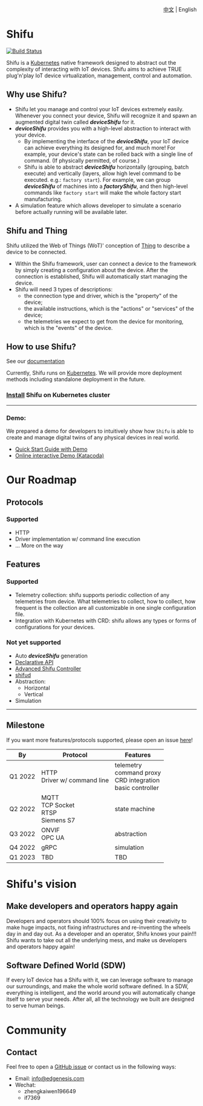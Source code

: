 <div align="right">

[中文](README-zh.md) | English
</div>

# Shifu

[![Build Status](https://dev.azure.com/Edgenesis/shifu/_apis/build/status/Edgenesis.shifu?branchName=main)](https://dev.azure.com/Edgenesis/shifu/_build/latest?definitionId=1&branchName=main)

Shifu is a [Kubernetes](https://k8s.io) native framework designed to abstract out the complexity of interacting with IoT devices. Shifu aims to achieve TRUE plug'n'play IoT device virtualization, management, control and automation.

## Why use Shifu?

- Shifu let you manage and control your IoT devices extremely easily. Whenever you connect your device, Shifu will recognize it and spawn an augmented digital twin called ***deviceShifu*** for it. 
- ***deviceShifu*** provides you with a high-level abstraction to interact with your device. 
  - By implementing the interface of the ***deviceShifu***, your IoT device can achieve everything its designed for, and much more! For example, your device's state can be rolled back with a single line of command. (If physically permitted, of course.) 
  - Shifu is able to abstract ***deviceShifu*** horizontally (grouping, batch execute) and vertically (layers, allow high level command to be executed. e.g.: `factory start`). For example, we can group ***deviceShifu*** of machines into a ***factoryShifu***, and then high-level commands like `factory start` will make the whole factory start manufacturing.
- A simulation feature which allows developer to simulate a scenario before actually running will be available later.

## Shifu and Thing

Shifu utilized the Web of Things (WoT)' conception of [Thing](https://www.w3.org/TR/wot-thing-description/) to describe a device to be connected. 
- Within the Shifu framework, user can connect a device to the framework by simply creating a configuration about the device. After the connection is established, Shifu will automatically start managing the device. 
- Shifu will need 3 types of descriptions: 
  - the connection type and driver, which is the "property" of the device; 
  - the available instructions, which is the "actions" or "services" of the device;
  - the telemetries we expect to get from the device for monitoring, which is the "events" of the device.

## How to use Shifu?

See our [documentation](https://en.docs.edgenesis.io/)
 
Currently, Shifu runs on [Kubernetes](https://k8s.io). We will provide more deployment methods including standalone deployment in the future.

### [Install](docs/guide/install.md) Shifu on Kubernetes cluster

---

### Demo:
We prepared a demo for developers to intuitively show how `Shifu` is able to create and manage digital twins of any physical devices in real world.
- [Quick Start Guide with Demo](docs/guide/quick-start-demo.md)
- [Online interactive Demo (Katacoda)](https://www.katacoda.com/xqin/scenarios/shifu-demo)

# Our Roadmap
## Protocols
### Supported
- HTTP
- Driver implementation w/ command line execution
- ... More on the way
## Features
### Supported
- Telemetry collection: shifu supports periodic collection of any telemetries from device. What telemetries to collect, how to collect, how frequent is the collection are all customizable in one single configuration file.
- Integration with Kubernetes with CRD: shifu allows any types or forms of configurations for your devices.
### Not yet supported
- Auto ***deviceShifu*** generation
- [Declarative API](https://kubernetes.io/docs/concepts/extend-kubernetes/api-extension/custom-resources/#declarative-apis)
- [Advanced Shifu Controller](docs/design/design-shifuController.md)
- [shifud](docs/design/design-shifud.md)
- Abstraction:
  - Horizontal
  - Vertical
- Simulation

---

## Milestone
If you want more features/protocols supported, please open an issue [here](https://github.com/Edgenesis/shifu/issues)!

| By      | Protocol                                     | Features                                                 |
|---------|----------------------------------------------|---------------------------------------------------------|
| Q1 2022 | HTTP<br>Driver w/ command line | telemetry<br>command proxy<br>CRD integration<br>basic controller |
| Q2 2022 | MQTT<br>TCP Socket<br>RTSP<br>Siemens S7 | state machine |
| Q3 2022 | ONVIF<br>OPC UA | abstraction |
| Q4 2022 | gRPC | simulation |
| Q1 2023 | TBD | TBD |

# Shifu's vision

## Make developers and operators happy again

Developers and operators should 100% focus on using their creativity to make huge impacts, not fixing infrastructures and re-inventing the wheels day in and day out. As a developer and an operator, Shifu knows your pain!!! Shifu wants to take out all the underlying mess, and make us developers and operators happy again!

## Software Defined World (SDW)

If every IoT device has a Shifu with it, we can leverage software to manage our surroundings, and make the whole world software defined. In a SDW, everything is intelligent, and the world around you will automatically change itself to serve your needs. After all, all the technology we built are designed to serve human beings. 

# Community 

## Contact

Feel free to open a [GitHub issue](https://github.com/Edgenesis/shifu/issues/new) or contact us in the following ways:
- Email: info@edgenesis.com
- Wechat:
  - zhengkaiwen196649 
  - if7369
